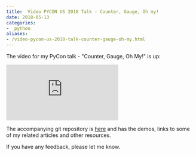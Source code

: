 ```yaml
---
title:  Video PYCON US 2018 Talk - Counter, Gauge, Oh my!
date: 2018-05-13
categories:
-  python
aliases:
- /video-pycon-us-2018-talk-counter-gauge-oh-my.html
---
```


The video for my PyCon talk - "Counter, Gauge, Oh My!" is up:

<div class="youtube youtube-16x9">
<iframe src="https://www.youtube.com/embed/R4kMwckrUlg" allowfullscreen seamless frameBorder="0"></iframe>
</div>

The accompanying git repository is [here](https://github.com/amitsaha/python-monitoring-talk#slides) and has
the demos, links to some of my related articles and other resources.

If you have any feedback, please let me know.
